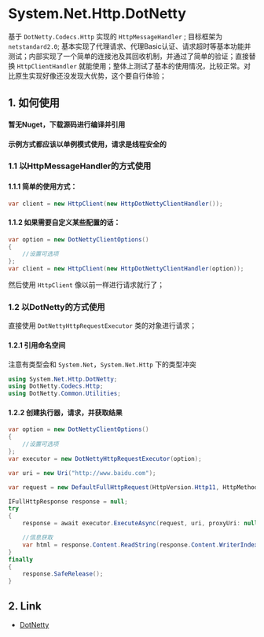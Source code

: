 # System.Net.Http.DotNetty

基于 `DotNetty.Codecs.Http` 实现的 `HttpMessageHandler` ; 目标框架为 `netstandard2.0`; 
基本实现了代理请求、代理Basic认证、请求超时等基本功能并测试；内部实现了一个简单的连接池及其回收机制，并通过了简单的验证；直接替换 `HttpClientHandler` 就能使用；整体上测试了基本的使用情况，比较正常。对比原生实现好像还没发现大优势，这个要自行体验；

## 1. 如何使用

#### 暂无Nuget，下载源码进行编译并引用

#### 示例方式都应该以单例模式使用，请求是线程安全的

### 1.1 以HttpMessageHandler的方式使用

#### 1.1.1 简单的使用方式：

```C#
var client = new HttpClient(new HttpDotNettyClientHandler());
```

#### 1.1.2 如果需要自定义某些配置的话：

```C#
var option = new DotNettyClientOptions()
{
    //设置可选项
};
var client = new HttpClient(new HttpDotNettyClientHandler(option));
```

然后使用 `HttpClient` 像以前一样进行请求就行了；

### 1.2 以DotNetty的方式使用

直接使用 `DotNettyHttpRequestExecutor` 类的对象进行请求；

#### 1.2.1 引用命名空间

注意有类型会和 `System.Net`，`System.Net.Http` 下的类型冲突

```C#
using System.Net.Http.DotNetty;
using DotNetty.Codecs.Http;
using DotNetty.Common.Utilities;
```

#### 1.2.2 创建执行器，请求，并获取结果

```C#
var option = new DotNettyClientOptions()
{
    //设置可选项
};
var executor = new DotNettyHttpRequestExecutor(option);

var uri = new Uri("http://www.baidu.com");

var request = new DefaultFullHttpRequest(HttpVersion.Http11, HttpMethod.Get, uri.PathAndQuery);

IFullHttpResponse response = null;
try
{
    response = await executor.ExecuteAsync(request, uri, proxyUri: null, CancellationToken.None).ConfigureAwait(false);

    //信息获取
    var html = response.Content.ReadString(response.Content.WriterIndex, Encoding.UTF8);
}
finally
{
    response.SafeRelease();
}
```

## 2. Link

 - [DotNetty](https://github.com/Azure/DotNetty)